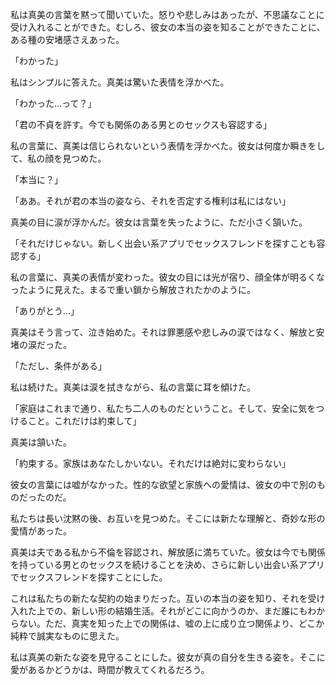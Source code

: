 私は真美の言葉を黙って聞いていた。怒りや悲しみはあったが、不思議なことに受け入れることができた。むしろ、彼女の本当の姿を知ることができたことに、ある種の安堵感さえあった。

「わかった」

私はシンプルに答えた。真美は驚いた表情を浮かべた。

「わかった...って？」

「君の不貞を許す。今でも関係のある男とのセックスも容認する」

私の言葉に、真美は信じられないという表情を浮かべた。彼女は何度か瞬きをして、私の顔を見つめた。

「本当に？」

「ああ。それが君の本当の姿なら、それを否定する権利は私にはない」

真美の目に涙が浮かんだ。彼女は言葉を失ったように、ただ小さく頷いた。

「それだけじゃない。新しく出会い系アプリでセックスフレンドを探すことも容認する」

私の言葉に、真美の表情が変わった。彼女の目には光が宿り、顔全体が明るくなったように見えた。まるで重い鎖から解放されたかのように。

「ありがとう...」

真美はそう言って、泣き始めた。それは罪悪感や悲しみの涙ではなく、解放と安堵の涙だった。

「ただし、条件がある」

私は続けた。真美は涙を拭きながら、私の言葉に耳を傾けた。

「家庭はこれまで通り、私たち二人のものだということ。そして、安全に気をつけること。これだけは約束して」

真美は頷いた。

「約束する。家族はあなたしかいない。それだけは絶対に変わらない」

彼女の言葉には嘘がなかった。性的な欲望と家族への愛情は、彼女の中で別のものだったのだ。

私たちは長い沈黙の後、お互いを見つめた。そこには新たな理解と、奇妙な形の愛情があった。

真美は夫である私から不倫を容認され、解放感に満ちていた。彼女は今でも関係を持っている男とのセックスを続けることを決め、さらに新しい出会い系アプリでセックスフレンドを探すことにした。

これは私たちの新たな契約の始まりだった。互いの本当の姿を知り、それを受け入れた上での、新しい形の結婚生活。それがどこに向かうのか、まだ誰にもわからない。ただ、真実を知った上での関係は、嘘の上に成り立つ関係より、どこか純粋で誠実なものに思えた。

私は真美の新たな姿を見守ることにした。彼女が真の自分を生きる姿を。そこに愛があるかどうかは、時間が教えてくれるだろう。